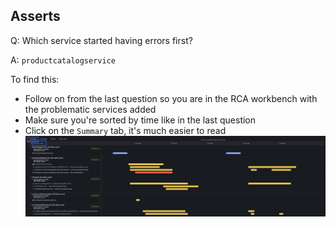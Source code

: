 ## Asserts
Q: Which service started having errors first? 

A: `productcatalogservice`

To find this:
- Follow on from the last question so you are in the RCA workbench with the problematic services added
- Make sure you're sorted by time like in the last question
- Click on the `Summary` tab, it's much easier to read
![allentities](/images/breakout_2/1.6-asserts.png)
